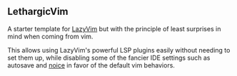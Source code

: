 ## LethargicVim

A starter template for [LazyVim](https://github.com/LazyVim/LazyVim) but with the principle of least surprises in mind when coming from vim.

This allows using LazyVim's powerful LSP plugins easily without needing to set them up, while disabling some of the fancier IDE settings such as autosave and [noice](https://github.com/folke/noice.nvim) in favor of the default vim behaviors.

